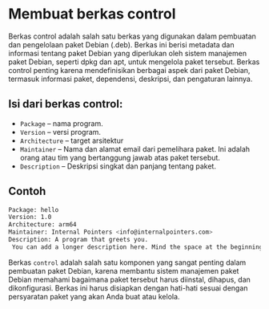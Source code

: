 # Membuat berkas control 

Berkas control adalah salah satu berkas yang digunakan dalam pembuatan dan pengelolaan paket Debian (.deb). Berkas ini berisi metadata dan informasi tentang paket Debian yang diperlukan oleh sistem manajemen paket Debian, seperti dpkg dan apt, untuk mengelola paket tersebut. Berkas control penting karena mendefinisikan berbagai aspek dari paket Debian, termasuk informasi paket, dependensi, deskripsi, dan pengaturan lainnya.

## Isi dari berkas control:

-  `Package` – nama program.
-  `Version` – versi program.
-  `Architecture` – target arsitektur
-  `Maintainer` – Nama dan alamat email dari pemelihara paket. Ini adalah orang atau tim yang bertanggung jawab atas paket tersebut.
-  `Description` – Deskripsi singkat dan panjang tentang paket.

## Contoh

```sh
Package: hello
Version: 1.0
Architecture: arm64
Maintainer: Internal Pointers <info@internalpointers.com>
Description: A program that greets you.
 You can add a longer description here. Mind the space at the beginning of this paragraph.
```

Berkas `control` adalah salah satu komponen yang sangat penting dalam pembuatan paket Debian, karena membantu sistem manajemen paket Debian memahami bagaimana paket tersebut harus diinstal, dihapus, dan dikonfigurasi. Berkas ini harus disiapkan dengan hati-hati sesuai dengan persyaratan paket yang akan Anda buat atau kelola.